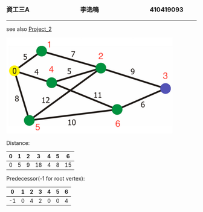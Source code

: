 # 

### 資工三A   &emsp;&emsp;&emsp;&emsp;&emsp;&emsp;&emsp;&emsp;李逸鳴 &emsp;&emsp;&emsp;&emsp;&emsp;&emsp;&emsp;&emsp;410419093

***

see also [Project_2](https://github.com/otaGran/Data_Communications_and_Networking/tree/master/Project_2)

![](../image/Dijkstra-hw.png)


Distance:

| 0 | 1 | 2 | 3 | 4 | 5 | 6 |
| :-----:| :------: | :------: | :------: | :------: | :------: | :------: |
| 0 | 5 | 9 | 18 | 4 | 8 | 15 |

Predecessor(-1 for root vertex):

| 0 | 1 | 2 | 3 | 4 | 5 | 6 |
| :-----:| :------: | :------: | :------: | :------: | :------: | :------: |
| -1 | 0 | 4 | 2 | 0 | 0 | 4 |
